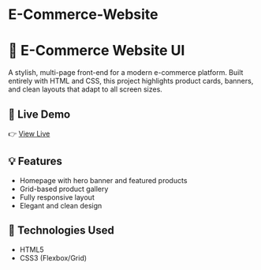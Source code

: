 # E-Commerce-Website

# 🛒 E-Commerce Website UI

A stylish, multi-page front-end for a modern e-commerce platform. Built entirely with HTML and CSS, this project highlights product cards, banners, and clean layouts that adapt to all screen sizes.

## 🚀 Live Demo
👉 [View Live]([https://shaqran92.github.io/E-Commerce-Website/])

## 💡 Features
- Homepage with hero banner and featured products
- Grid-based product gallery
- Fully responsive layout
- Elegant and clean design

## 🔧 Technologies Used
- HTML5
- CSS3 (Flexbox/Grid)
